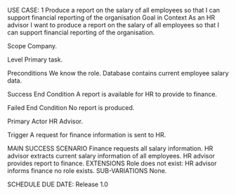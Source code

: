 USE CASE: 1 Produce a report on the salary of all employees so that I can support financial reporting of the organisation
Goal in Context
As an HR advisor I want to produce a report on the salary of all employees so that I can support financial reporting of the organisation.

Scope
Company.

Level
Primary task.

Preconditions
We know the role. Database contains current employee salary data.

Success End Condition
A report is available for HR to provide to finance.

Failed End Condition
No report is produced.

Primary Actor
HR Advisor.

Trigger
A request for finance information is sent to HR.

MAIN SUCCESS SCENARIO
Finance requests all salary information.
HR advisor extracts current salary information of all employees.
HR advisor provides report to finance.
EXTENSIONS
Role does not exist:
HR advisor informs finance no role exists.
SUB-VARIATIONS
None.

SCHEDULE
DUE DATE: Release 1.0